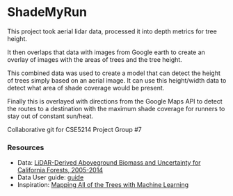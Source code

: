 # ShadeMyRun
This project took aerial lidar data, processed it into depth metrics for tree height. 

It then overlaps that data with images from Google earth to create an overlay of images with the areas of trees and the tree height. 

This combined data was used to create a model that can detect the height of trees simply based on an aerial image. It can use this height/width data to detect what area of shade coverage would be present. 

Finally this is overlayed with directions from the Google Maps API to detect the routes to a destination with the maximum shade coverage for runners to stay out of constant sun/heat. 



Collaborative git for CSE5214 Project Group #7
### Resources

- Data:  [LiDAR-Derived Aboveground Biomass and Uncertainty for California Forests, 2005-2014](https://daac.ornl.gov/cgi-bin/dsviewer.pl?ds_id=1537)
- Data User guide: [guide](https://daac.ornl.gov/CMS/guides/CMS_LiDAR_AGB_California.html)
- Inspiration: [Mapping All of the Trees with Machine Learning](https://nam04.safelinks.protection.outlook.com/?url=https%3A%2F%2Fmedium.com%2Fdescarteslabs-team%2Fdescartes-labs-urban-trees-tree-canopy-mapping-3b6c85c5c9cc&data=02%7C01%7CConstant.Marks%40unt.edu%7C5a3cfaddd4c54ee2fbc208d84a10c256%7C70de199207c6480fa318a1afcba03983%7C0%7C0%7C637340783132992276&sdata=XmLkPSxdSVcC4gzoyDWennTw5dalA2C5OsfJCLgTcBQ%3D&reserved=0)
